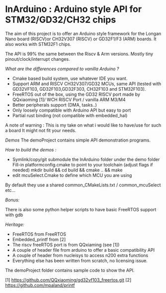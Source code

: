  # lnArduino : Arduino style API for STM32/GD32/CH32 chips


The aim of this project is to offer an Arduino style framework for the Longan Nano board (RISCV)or CH32V307 (RISCV) or GD32F1/F3 (ARM) boards.
It also works with STM32F1 chips.

The API is 99% the same between the Riscv & Arm versions. Mostly tiny pinout/clock/interrupt changes.

_What are the differences compared to vanilla Arduino ?_
* Cmake based build system, use whatever IDE you want.
* Support ARM and RISCV CH32V307/GD32 MCUs, same API (tested with GD32VF103, GD32F103,GD32F303, CH32F103 and STM32F103).
* FreeRTOS out of the box, using the GD32 RISCV port made by QQxiaoming [1]/ WCH RISCV Port /  vanilla ARM M3/M4
* Better peripherals support (DMA, tasks..)
* Only loosely compatible with Arduino API but easy to port
* Partial rust binding (not compatible with embedded_hal)

A note of warning : This is my take on what i would like to have/use for such a board
It might not fit your needs.


_Demos_
The demoProject contains simple API demonstration programs.

_How to build the demos :_
* Symlink/copy/git submodule the lnArduino folder under the demo folder
Fill-in platformconfig.cmake to point to your toolchain (adjust flags if needed)
mkdir build && cd build && cmake .. && make
* edit mcuSelect.Cmake to define which MCU you are using

By default they use a shared common_CMakeLists.txt / common_mcuSelect etc...

_Bonus:_

There is also some python helper scripts to have basic FreeRTOS support with gdb


_Heritage:_
* FreeRTOS from FreeRTOS
* Embedded_printf from [2]
* The riscv freeRTOS port is from QQxiaming (see [1])
* A couple of header file from arduino to offer a basic compatibility API
* A couple of header from nucleisys to access n200 extra functions
* Everything else has been written from scratch, no licensing issue.


The demoProject folder contains sample code to show the API.

[1] https://github.com/QQxiaoming/gd32vf103_freertos.git
[2] https://github.com/mpaland/printf



